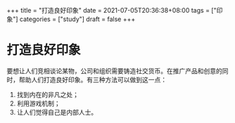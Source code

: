+++
title = "打造良好印象"
date = 2021-07-05T20:36:38+08:00
tags = ["印象"]
categories = ["study"]
draft = false
+++
# 打造良好印象
要想让人们竞相谈论某物，公司和组织需要铸造社交货币。在推广产品和创意的同时，帮助人们打造良好印象。有三种方法可以做到这一点：
1. 找到内在的非凡之处；
2. 利用游戏机制；
3. 让人们觉得自己是内部人士。